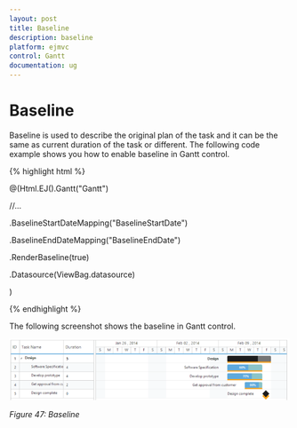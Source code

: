 ```yaml
---
layout: post
title: Baseline
description: baseline
platform: ejmvc
control: Gantt
documentation: ug
---
```


# Baseline

Baseline is used to describe the original plan of the task and it can be the same as current duration of the task or different. The following code example shows you how to enable baseline in Gantt control.

{% highlight html %}



@(Html.EJ().Gantt("Gantt")

//...

.BaselineStartDateMapping("BaselineStartDate")

.BaselineEndDateMapping("BaselineEndDate")

.RenderBaseline(true)

.Datasource(ViewBag.datasource)

)

{% endhighlight %}


The following screenshot shows the baseline in Gantt control.



![](Baseline_images/Baseline_img1.png)

_Figure 47: Baseline_


